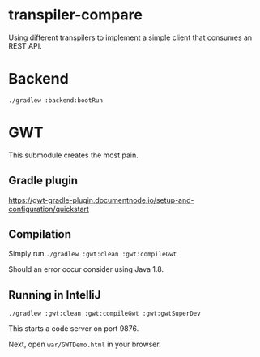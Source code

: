 # transpiler-compare
Using different transpilers to implement a simple client that consumes an REST API.

# Backend

`./gradlew :backend:bootRun`

# GWT

This submodule creates the most pain.

## Gradle plugin

https://gwt-gradle-plugin.documentnode.io/setup-and-configuration/quickstart

## Compilation

Simply run `./gradlew :gwt:clean :gwt:compileGwt`

Should an error occur consider using Java 1.8.

## Running in IntelliJ

`./gradlew :gwt:clean :gwt:compileGwt :gwt:gwtSuperDev`

This starts a code server on port 9876.

Next, open `war/GWTDemo.html` in your browser.
